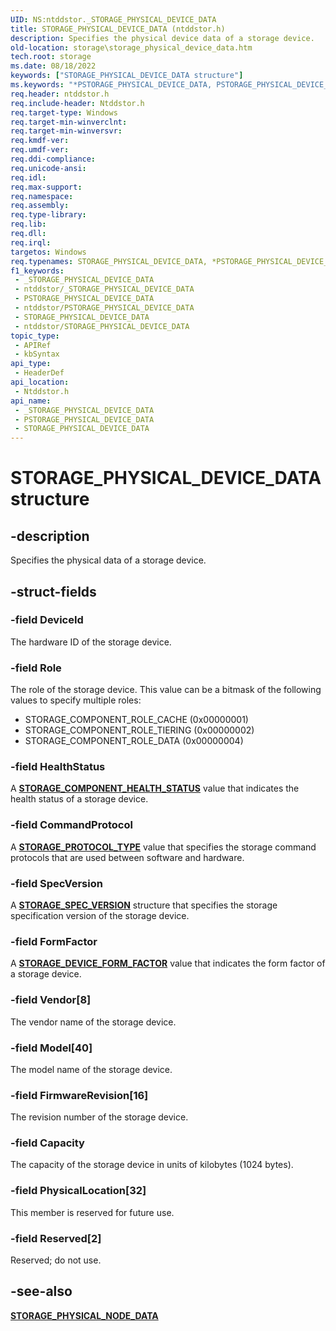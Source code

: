 ```yaml
---
UID: NS:ntddstor._STORAGE_PHYSICAL_DEVICE_DATA
title: STORAGE_PHYSICAL_DEVICE_DATA (ntddstor.h)
description: Specifies the physical device data of a storage device.
old-location: storage\storage_physical_device_data.htm
tech.root: storage
ms.date: 08/18/2022
keywords: ["STORAGE_PHYSICAL_DEVICE_DATA structure"]
ms.keywords: "*PSTORAGE_PHYSICAL_DEVICE_DATA, PSTORAGE_PHYSICAL_DEVICE_DATA, PSTORAGE_PHYSICAL_DEVICE_DATA structure pointer [Storage Devices], STORAGE_PHYSICAL_DEVICE_DATA, STORAGE_PHYSICAL_DEVICE_DATA structure [Storage Devices], _STORAGE_PHYSICAL_DEVICE_DATA, ntddstor/PSTORAGE_PHYSICAL_DEVICE_DATA, ntddstor/STORAGE_PHYSICAL_DEVICE_DATA, storage.storage_physical_device_data"
req.header: ntddstor.h
req.include-header: Ntddstor.h
req.target-type: Windows
req.target-min-winverclnt: 
req.target-min-winversvr: 
req.kmdf-ver: 
req.umdf-ver: 
req.ddi-compliance: 
req.unicode-ansi: 
req.idl: 
req.max-support: 
req.namespace: 
req.assembly: 
req.type-library: 
req.lib: 
req.dll: 
req.irql: 
targetos: Windows
req.typenames: STORAGE_PHYSICAL_DEVICE_DATA, *PSTORAGE_PHYSICAL_DEVICE_DATA
f1_keywords:
 - _STORAGE_PHYSICAL_DEVICE_DATA
 - ntddstor/_STORAGE_PHYSICAL_DEVICE_DATA
 - PSTORAGE_PHYSICAL_DEVICE_DATA
 - ntddstor/PSTORAGE_PHYSICAL_DEVICE_DATA
 - STORAGE_PHYSICAL_DEVICE_DATA
 - ntddstor/STORAGE_PHYSICAL_DEVICE_DATA
topic_type:
 - APIRef
 - kbSyntax
api_type:
 - HeaderDef
api_location:
 - Ntddstor.h
api_name:
 - _STORAGE_PHYSICAL_DEVICE_DATA
 - PSTORAGE_PHYSICAL_DEVICE_DATA
 - STORAGE_PHYSICAL_DEVICE_DATA
---
```


# STORAGE_PHYSICAL_DEVICE_DATA structure

## -description

Specifies the physical data of a storage device.

## -struct-fields

### -field DeviceId

The hardware ID of the storage device.

### -field Role

The role of the storage device. This value can be a bitmask of the following values to specify multiple roles:

* STORAGE_COMPONENT_ROLE_CACHE (0x00000001)
* STORAGE_COMPONENT_ROLE_TIERING (0x00000002)
* STORAGE_COMPONENT_ROLE_DATA (0x00000004)

### -field HealthStatus

A [**STORAGE_COMPONENT_HEALTH_STATUS**](ne-ntddstor-_storage_component_health_status.md) value that indicates the health status of a storage device.

### -field CommandProtocol

A [**STORAGE_PROTOCOL_TYPE**](ne-ntddstor-_storage_protocol_type.md) value that specifies the storage command protocols that are used between software and hardware.

### -field SpecVersion

A [**STORAGE_SPEC_VERSION**](ns-ntddstor-_storage_spec_version.md) structure that specifies the storage specification version of the storage device.

### -field FormFactor

A [**STORAGE_DEVICE_FORM_FACTOR**](ne-ntddstor-_storage_device_form_factor.md) value that indicates the form factor of a storage device.

### -field Vendor[8]

The vendor name of the storage device.

### -field Model[40]

The model name of the storage device.

### -field FirmwareRevision[16]

The revision number of the storage device.

### -field Capacity

The capacity of the storage device in units of kilobytes (1024 bytes).

### -field PhysicalLocation[32]

This member is reserved for future use.

### -field Reserved[2]

Reserved; do not use.

## -see-also

[**STORAGE_PHYSICAL_NODE_DATA**](ns-ntddstor-_storage_physical_node_data.md)
